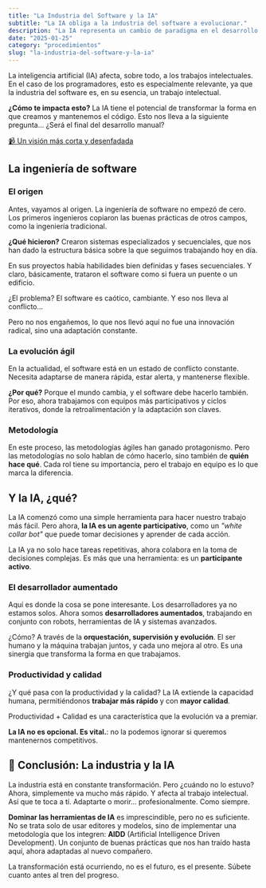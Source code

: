 ```yaml
---
title: "La Industria del Software y la IA"
subtitle: "La IA obliga a la industria del software a evolucionar."
description: "La IA representa un cambio de paradigma en el desarrollo de software. que obliga a la industria a una nueva revolución. Es adaptarse o morir... profesionalmente."
date: "2025-01-25"
category: "procedimientos"
slug: "la-industria-del-software-y-la-ia"
---
```


La inteligencia artificial (IA) afecta, sobre todo, a los trabajos intelectuales. En el caso de los programadores, esto es especialmente relevante, ya que la industria del software es, en su esencia, un trabajo intelectual.

**¿Cómo te impacta esto?** La IA tiene el potencial de transformar la forma en que creamos y mantenemos el código. Esto nos lleva a la siguiente pregunta… ¿Será el final del desarrollo manual? 

[📹 Un visión más corta y desenfadada](https://youtube.com/shorts/VR70MkQt8WE)

## La ingeniería de software

### El origen
Antes, vayamos al origen. La ingeniería de software no empezó de cero. Los primeros ingenieros copiaron las buenas prácticas de otros campos, como la ingeniería tradicional. 

**¿Qué hicieron?** Crearon sistemas especializados y secuenciales, que nos han dado la estructura básica sobre la que seguimos trabajando hoy en día. 

En sus proyectos había habilidades bien definidas y fases secuenciales. Y claro, básicamente, trataron el software como si fuera un puente o un edificio.

¿El problema? El software es caótico, cambiante. Y eso nos lleva al conflicto…

Pero no nos engañemos, lo que nos llevó aquí no fue una innovación radical, sino una adaptación constante.

### La evolución ágil
En la actualidad, el software está en un estado de conflicto constante. Necesita adaptarse de manera rápida, estar alerta, y mantenerse flexible. 

**¿Por qué?** Porque el mundo cambia, y el software debe hacerlo también. Por eso, ahora trabajamos con equipos más participativos y ciclos iterativos, donde la retroalimentación y la adaptación son claves.

### Metodología
En este proceso, las metodologías ágiles han ganado protagonismo. Pero las metodologías no solo hablan de cómo hacerlo, sino también de **quién hace qué**. Cada rol tiene su importancia, pero el trabajo en equipo es lo que marca la diferencia.

## Y la IA, ¿qué?
La IA comenzó como una simple herramienta para hacer nuestro trabajo más fácil. Pero ahora, **la IA es un agente participativo**, como un _"white collar bot"_ que puede tomar decisiones y aprender de cada acción.

La IA ya no solo hace tareas repetitivas, ahora colabora en la toma de decisiones complejas. Es más que una herramienta: es un **participante activo**.

### El desarrollador aumentado
Aquí es donde la cosa se pone interesante. Los desarrolladores ya no estamos solos. Ahora somos **desarrolladores aumentados**, trabajando en conjunto con robots, herramientas de IA y sistemas avanzados.

¿Cómo? A través de la **orquestación, supervisión y evolución**. El ser humano y la máquina trabajan juntos, y cada uno mejora al otro. Es una sinergia que transforma la forma en que trabajamos.

### Productividad y calidad
¿Y qué pasa con la productividad y la calidad? La IA extiende la capacidad humana, permitiéndonos **trabajar más rápido** y con **mayor calidad**. 

Productividad + Calidad es una característica que la evolución va a premiar. 

**La IA no es opcional. Es vital.**: no la podemos ignorar si queremos mantenernos competitivos.

## 🌿 Conclusión: La industria y la IA
La industria está en constante transformación. Pero ¿cuándo no lo estuvo? Ahora, simplemente va mucho más rápido. Y afecta al trabajo intelectual. Así que te toca a tí. Adaptarte o morir... profesionalmente. Como siempre.

**Dominar las herramientas de IA** es imprescindible, pero no es suficiente. No se trata solo de usar editores y modelos, sino de implementar una metodología que los integren: **AIDD** (Artificial Intelligence Driven Development). Un conjunto de buenas prácticas que nos han traído hasta aquí, ahora adaptadas al nuevo compañero.

La transformación está ocurriendo, no es el futuro, es el presente. Súbete cuanto antes al tren del progreso.
